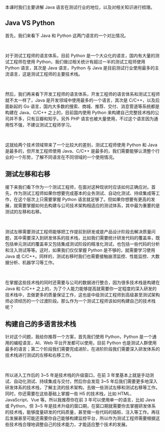 本课时我们主要讲解 Java 语言在测试行业的地位，以及对相关知识进行梳理。

Java VS Python
--------------

首先，我们来看下 Java 和 Python 这两门语言的一个对比情况。

<br />

对于测试工程师的语言体系，目前 Python 是一个大众化的语言，国内有大量的测试工程师在使用 Python，我们做过相关统计有超过一半的测试工程师使用 Python 语言，其次是 Java 语言，Python 与 Java 是目前测试行业使用最多的主流语言，这是测试工程师的主要技术栈。

<br />

然后，我们再来看下开发工程师的语言体系，开发工程师的语言体系和测试工程师就不太一样了，Java 是开发领域中使用最多的一个语言，其次是 C/C++，以及后面新起的 Go 语言，国内大多数的搜索、商城、推荐、交付、消息管道等系统都是构建在 Java、C/C++ 之上的，目前国内使用 Python 来构建自己完整技术栈的公司并不多，只有豆瓣和知乎。另外 PHP 语言也被大量使用，不过这个语言因为通用性不强，不建议测试工程师学习。

<br />

这就给两个技术领域带来了一个比较大的差别，测试工程师使用 Python 和 Java 是最多的，但开发工程师使用 Java、C/C++ 是最多的，我们需要能够认清整个行业的一个形势，了解不同语言在不同领域的一个使用情况。

测试左移和右移
-------

接下来我们看下作为一个测试工程师，在面对这种现状时应该如何正确应对。首先，作为测试工程师如果你想要完成基本的业务测试、自动化测试、持续集成等工作，在这个层次上只需要掌握 Python 语言就足够了。但如果你想要有更高的发展，就需要掌握如何去构建与公司技术架构相适应的测试体系，其中最为重要的是测试的左移和右移。

<br />

测试左移需要测试工程师能够把工作提前到研发或是产品设计阶段去解决质量问题，其中需要深入到研发体系的技术栈，比如我们需要统计研发代码的覆盖率，既包括单元测试的覆盖率又包括集成测试阶段的精准化测试，也包括一些代码的分析和注入测试等等。这时，如果我们仅仅掌握 Python 是不够的，就需要学习使用 Java 或 C/C++。同样的，测试右移时我们也需要接触崩溃监控、性能监控、大数据分析、机器学习等工作。

<br />

在掌握这些技术栈的同时还需要与公司的数据进行整合，因为很多技术栈是构建在 Java 和 C/C++ 之上的，为了个人能力能够提高就需要你一定程度的深入研发的技术栈中，去做更多的质量保证工作，这也是中级测试工程师到高级甚至测试架构师必须经历的一个过渡阶段。那么作为一个测试工程师该如何构建自己的技术栈呢？

构建自己的多语言技术栈
-----------

针对这个问题，我给你推荐一个方案，首先我们使用 Python，Python 是一个通用的编程语言，AI、Web 平台开发都可以使用，目前 Python 也是测试人群使用最多的语言；第二个阶段我们需要完成进阶，在进阶阶段我们需要深入研发体系的技术栈进行测试的左移和右移工作。

<br />

所以进入工作后的 3\~5 年是技术栈的升级窗口，在前 3 年里基本上就是手动测试、自动化测试、持续集成与交付，然后你会发现 3\~5 年后我们需要更多地深入研发体系的技术栈，了解主流的技术架构，去做一些测试左移和测试右移等工作。同时，你还需要在这些基础上掌握一些 H5 的技术栈，比如 HTML、JavaScript、Vue 等。所以我推荐你在前 3 年可以使用单一的语言，比如 Java 或 Python，但 3\~5 年是技术升级的窗口期，在窗口期就需要你去掌握研发体系的技术栈，能够度量研发的代码质量，甚至做一些代码的插桩、注入等工作。再往后发展甚至可能还需要你自己能够构建监控平台，所以作为测试工程师需要根据这些技术栈合理地调整自己的技术能力，才能适应整个技术的发展。
